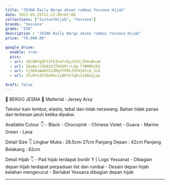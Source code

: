 ```yaml
---
title: "JESNA Daily Bergo aksen rumbai Yessana Hijab"
date: 2023-05-25T11:22:05+07:00
collections: ["InstantHijab", "Yessana"]
brands: "Yessana"
grams: "250"
description : "JESNA Daily Bergo aksen rumbai Yessana Hijab"
price: "78,000.00"

google_drive:
  enable: true
  pics:
  - url: 1EC00YgQFt1Fh3na7xXyz5X2jZhDsBuuH
  - url: 1EwAzilZk01GfZVUUPLrLdg-TYBRMUJES
  - url: 1j5DXsWwRS5sZMqVYFRhJSFH10fc6_SuS
  - url: 1FLRYnZ5YEeR8czy8P3tfqEiIiGBxpjaL

draft: false
---
```


🌺 BERGO JESNA 🌺
Matterial : Jersey Arsy

Tekstur kain lembut, elastis, tebal dan tidak nerawang. Bahan tidak panas dan terkesan jatuh ketika dipakai. 

Available Colour 👇
    - Black
    - Chocopink
    - Chinese Violet
    - Guava
    - Marine Green
    - Lava

Detail Size 👇
 Lingkar Muka : 26.5cm-27cm
 Panjang Depan : 42cm
 Panjang Belakang : 82cm
 
Detail Hijab 👇
    - Pad hijab terdapat bordir Y ( Logo Yessana) 
    - Dibagian depan hijab terdapat perpaduan list dan rumbai 
    - Desain depan hijab belahan mengerucut 
    - Berlabel Yessana dibagian depan hijab

--------        
